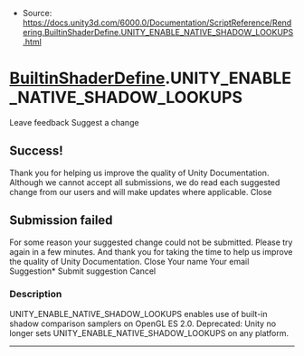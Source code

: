 * Source: https://docs.unity3d.com/6000.0/Documentation/ScriptReference/Rendering.BuiltinShaderDefine.UNITY_ENABLE_NATIVE_SHADOW_LOOKUPS.html

#  [BuiltinShaderDefine](https://docs.unity3d.com/6000.0/Documentation/ScriptReference/Rendering.BuiltinShaderDefine.html).UNITY_ENABLE_NATIVE_SHADOW_LOOKUPS
Leave feedback
Suggest a change
## Success!
Thank you for helping us improve the quality of Unity Documentation. Although we cannot accept all submissions, we do read each suggested change from our users and will make updates where applicable.
Close
## Submission failed
For some reason your suggested change could not be submitted. Please <a>try again</a> in a few minutes. And thank you for taking the time to help us improve the quality of Unity Documentation.
Close
Your name Your email Suggestion* Submit suggestion
Cancel
### Description
UNITY_ENABLE_NATIVE_SHADOW_LOOKUPS enables use of built-in shadow comparison samplers on OpenGL ES 2.0.
Deprecated: Unity no longer sets UNITY_ENABLE_NATIVE_SHADOW_LOOKUPS on any platform.
* * *
